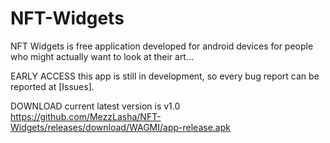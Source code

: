 # NFT-Widgets
NFT Widgets is free application developed for android devices
for people who might actually want to look at their art...

EARLY ACCESS
this app is still in development, so every bug report can be reported at [Issues].

DOWNLOAD
current latest version is v1.0
https://github.com/MezzLasha/NFT-Widgets/releases/download/WAGMI/app-release.apk
